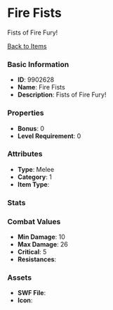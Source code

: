 # Fire Fists

Fists of Fire Fury!

[Back to Items](../items.md)

### Basic Information

- **ID**: 9902628
- **Name**: Fire Fists
- **Description**: Fists of Fire Fury!

### Properties

- **Bonus**: 0
- **Level Requirement**: 0

### Attributes

- **Type**: Melee
- **Category**: 1
- **Item Type**: 

### Stats


### Combat Values

- **Min Damage**: 10
- **Max Damage**: 26
- **Critical**: 5
- **Resistances**: 

### Assets

- **SWF File**: 
- **Icon**: 

